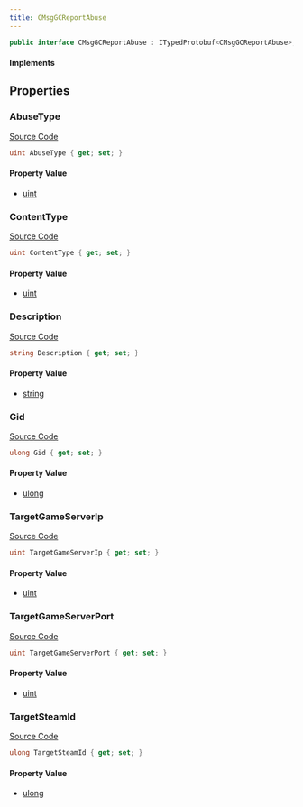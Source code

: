 ```yaml
---
title: CMsgGCReportAbuse
---
```


```csharp
public interface CMsgGCReportAbuse : ITypedProtobuf<CMsgGCReportAbuse>, INativeHandle
```

#### Implements

## Properties

### AbuseType

[Source Code](https://github.com/swiftly-solution/swiftlys2/blob/beta/managed/src/SwiftlyS2.Generated/Protobufs/Interfaces/CMsgGCReportAbuse.cs#L22)

```csharp
uint AbuseType { get; set; }
```

#### Property Value

- [uint](https://learn.microsoft.com/dotnet/api/system.uint32)

### ContentType

[Source Code](https://github.com/swiftly-solution/swiftlys2/blob/beta/managed/src/SwiftlyS2.Generated/Protobufs/Interfaces/CMsgGCReportAbuse.cs#L25)

```csharp
uint ContentType { get; set; }
```

#### Property Value

- [uint](https://learn.microsoft.com/dotnet/api/system.uint32)

### Description

[Source Code](https://github.com/swiftly-solution/swiftlys2/blob/beta/managed/src/SwiftlyS2.Generated/Protobufs/Interfaces/CMsgGCReportAbuse.cs#L16)

```csharp
string Description { get; set; }
```

#### Property Value

- [string](https://learn.microsoft.com/dotnet/api/system.string)

### Gid

[Source Code](https://github.com/swiftly-solution/swiftlys2/blob/beta/managed/src/SwiftlyS2.Generated/Protobufs/Interfaces/CMsgGCReportAbuse.cs#L19)

```csharp
ulong Gid { get; set; }
```

#### Property Value

- [ulong](https://learn.microsoft.com/dotnet/api/system.uint64)

### TargetGameServerIp

[Source Code](https://github.com/swiftly-solution/swiftlys2/blob/beta/managed/src/SwiftlyS2.Generated/Protobufs/Interfaces/CMsgGCReportAbuse.cs#L28)

```csharp
uint TargetGameServerIp { get; set; }
```

#### Property Value

- [uint](https://learn.microsoft.com/dotnet/api/system.uint32)

### TargetGameServerPort

[Source Code](https://github.com/swiftly-solution/swiftlys2/blob/beta/managed/src/SwiftlyS2.Generated/Protobufs/Interfaces/CMsgGCReportAbuse.cs#L31)

```csharp
uint TargetGameServerPort { get; set; }
```

#### Property Value

- [uint](https://learn.microsoft.com/dotnet/api/system.uint32)

### TargetSteamId

[Source Code](https://github.com/swiftly-solution/swiftlys2/blob/beta/managed/src/SwiftlyS2.Generated/Protobufs/Interfaces/CMsgGCReportAbuse.cs#L13)

```csharp
ulong TargetSteamId { get; set; }
```

#### Property Value

- [ulong](https://learn.microsoft.com/dotnet/api/system.uint64)

